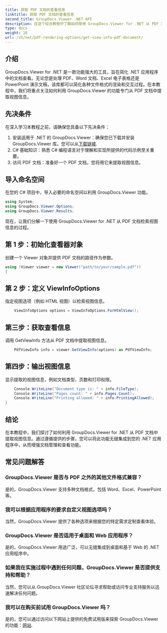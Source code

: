 ```yaml
---
title: 获取 PDF 文档的查看信息
linktitle: 获取 PDF 文档的查看信息
second_title: GroupDocs.Viewer .NET API
description: 在这个综合教程中了解如何使用 GroupDocs.Viewer for .NET 从 PDF 文档中提取视图信息。
type: docs
weight: 16
url: /zh/net/pdf-rendering-options/get-view-info-pdf-document/
---
```

## 介绍
GroupDocs.Viewer for .NET 是一款功能强大的工具，旨在简化 .NET 应用程序中的文档查看。无论您是处理 PDF、Word 文档、Excel 电子表格还是 PowerPoint 演示文稿，该库都可以简化各种文件格式的渲染和交互过程。在本教程中，我们将重点关注如何利用 GroupDocs.Viewer 的功能专门从 PDF 文档中提取视图信息。
## 先决条件
在深入学习本教程之前，请确保您具备以下先决条件：
1. 安装适用于 .NET 的 GroupDocs.Viewer：确保您已下载并安装 GroupDocs.Viewer 库。您可以从[下载链接](https://releases.groupdocs.com/viewer/net/).   
2. C# 基础知识：熟悉 C# 编程语言对于理解和实现所提供的代码示例至关重要。
3. 访问 PDF 文档：准备好一个 PDF 文档，您将用它来提取视图信息。

## 导入命名空间
在您的 C# 项目中，导入必要的命名空间以利用 GroupDocs.Viewer 功能。

```csharp
using System;
using GroupDocs.Viewer.Options;
using GroupDocs.Viewer.Results;
```


现在，让我们分解一下使用 GroupDocs.Viewer for .NET 从 PDF 文档检索视图信息的过程。
## 第 1 步：初始化查看器对象
创建一个 Viewer 对象并提供 PDF 文档的路径作为参数。
```csharp
using (Viewer viewer = new Viewer("path/to/your/sample.pdf"))
{
```
## 第 2 步：定义 ViewInfoOptions
指定视图选项（例如 HTML 视图）以检索视图信息。
```csharp
	ViewInfoOptions options = ViewInfoOptions.ForHtmlView();
```
## 第三步：获取查看信息
调用 GetViewInfo 方法从 PDF 文档中提取视图信息。
```csharp
	PdfViewInfo info = viewer.GetViewInfo(options) as PdfViewInfo;
```
## 第四步：输出视图信息
显示提取的视图信息，例如文档类型、页数和打印权限。
```csharp
	Console.WriteLine("Document type is: " + info.FileType);
	Console.WriteLine("Pages count: " + info.Pages.Count);
	Console.WriteLine("Printing allowed: " + info.PrintingAllowed);
}
```

## 结论
在本教程中，我们探讨了如何利用 GroupDocs.Viewer for .NET 从 PDF 文档中提取视图信息。通过遵循提供的步骤，您可以将此功能无缝集成到您的 .NET 应用程序中，从而增强文档管理和查看功能。
## 常见问题解答
### GroupDocs.Viewer 是否与 PDF 之外的其他文件格式兼容？
是的，GroupDocs.Viewer 支持多种文档格式，包括 Word、Excel、PowerPoint 等。
### 我可以根据应用程序的要求自定义视图选项吗？
当然，GroupDocs.Viewer 提供了各种选项来根据您的特定需求定制查看体验。
### GroupDocs.Viewer 是否适用于桌面和 Web 应用程序？
是的，GroupDocs.Viewer 用途广泛，可以无缝集成到桌面和基于 Web 的 .NET 应用程序中。
### 如果我在实施过程中遇到任何问题，GroupDocs.Viewer 是否提供支持和帮助？
当然，您可以从 GroupDocs.Viewer 社区论坛寻求帮助或访问专业支持服务以迅速解决任何问题。
### 我可以在购买前试用 GroupDocs.Viewer 吗？
是的，您可以通过访问以下网站上提供的免费试用版来探索 GroupDocs.Viewer 的功能：[网站](https://purchase.groupdocs.com/buy).